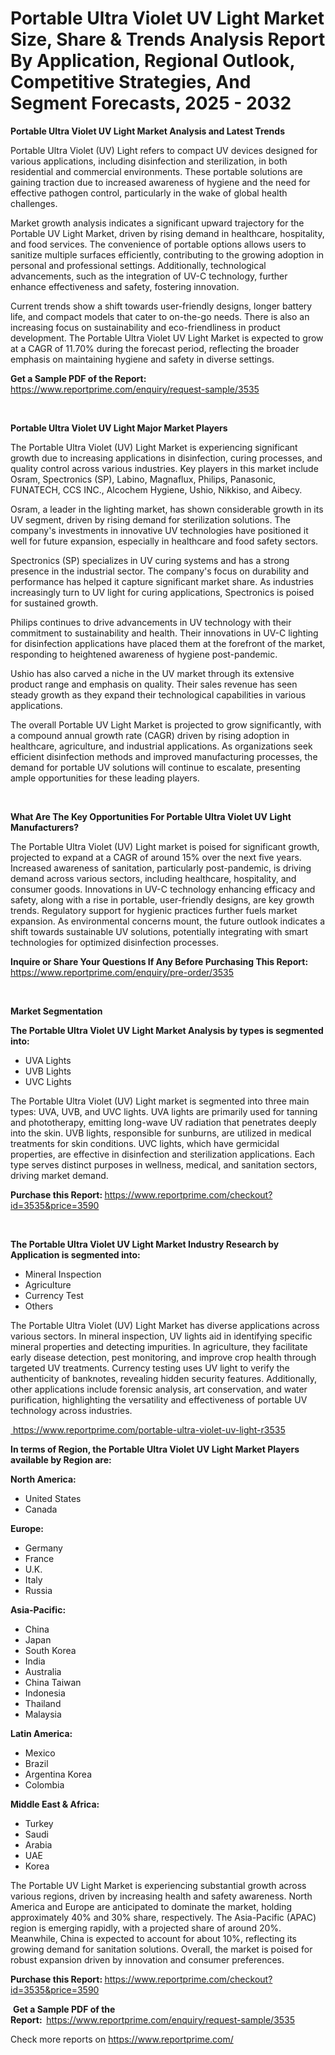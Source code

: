 <p><h1>Portable Ultra Violet UV Light Market Size, Share & Trends Analysis Report By Application, Regional Outlook, Competitive Strategies, And Segment Forecasts, 2025 - 2032</h1></p><p><strong>Portable Ultra Violet UV Light Market Analysis and Latest Trends</strong></p>
<p><p>Portable Ultra Violet (UV) Light refers to compact UV devices designed for various applications, including disinfection and sterilization, in both residential and commercial environments. These portable solutions are gaining traction due to increased awareness of hygiene and the need for effective pathogen control, particularly in the wake of global health challenges.</p><p>Market growth analysis indicates a significant upward trajectory for the Portable UV Light Market, driven by rising demand in healthcare, hospitality, and food services. The convenience of portable options allows users to sanitize multiple surfaces efficiently, contributing to the growing adoption in personal and professional settings. Additionally, technological advancements, such as the integration of UV-C technology, further enhance effectiveness and safety, fostering innovation.</p><p>Current trends show a shift towards user-friendly designs, longer battery life, and compact models that cater to on-the-go needs. There is also an increasing focus on sustainability and eco-friendliness in product development. The Portable Ultra Violet UV Light Market is expected to grow at a CAGR of 11.70% during the forecast period, reflecting the broader emphasis on maintaining hygiene and safety in diverse settings.</p></p>
<p><strong>Get a Sample PDF of the Report:&nbsp;</strong> <a href="https://www.reportprime.com/enquiry/request-sample/3535?utm_campaign=2635&utm_medium=2&utm_source=Github&utm_content=ia&utm_term=18032025&utm_id=portable-ultra-violet-uv-light">https://www.reportprime.com/enquiry/request-sample/3535</a></p>
<p>&nbsp;</p>
<p><strong>Portable Ultra Violet UV Light Major Market Players</strong></p>
<p><p>The Portable Ultra Violet (UV) Light Market is experiencing significant growth due to increasing applications in disinfection, curing processes, and quality control across various industries. Key players in this market include Osram, Spectronics (SP), Labino, Magnaflux, Philips, Panasonic, FUNATECH, CCS INC., Alcochem Hygiene, Ushio, Nikkiso, and Aibecy.</p><p>Osram, a leader in the lighting market, has shown considerable growth in its UV segment, driven by rising demand for sterilization solutions. The company's investments in innovative UV technologies have positioned it well for future expansion, especially in healthcare and food safety sectors.</p><p>Spectronics (SP) specializes in UV curing systems and has a strong presence in the industrial sector. The company's focus on durability and performance has helped it capture significant market share. As industries increasingly turn to UV light for curing applications, Spectronics is poised for sustained growth.</p><p>Philips continues to drive advancements in UV technology with their commitment to sustainability and health. Their innovations in UV-C lighting for disinfection applications have placed them at the forefront of the market, responding to heightened awareness of hygiene post-pandemic.</p><p>Ushio has also carved a niche in the UV market through its extensive product range and emphasis on quality. Their sales revenue has seen steady growth as they expand their technological capabilities in various applications.</p><p>The overall Portable UV Light Market is projected to grow significantly, with a compound annual growth rate (CAGR) driven by rising adoption in healthcare, agriculture, and industrial applications. As organizations seek efficient disinfection methods and improved manufacturing processes, the demand for portable UV solutions will continue to escalate, presenting ample opportunities for these leading players.</p></p>
<p>&nbsp;</p>
<p><strong>What Are The Key Opportunities For Portable Ultra Violet UV Light Manufacturers?</strong></p>
<p><p>The Portable Ultra Violet (UV) Light market is poised for significant growth, projected to expand at a CAGR of around 15% over the next five years. Increased awareness of sanitation, particularly post-pandemic, is driving demand across various sectors, including healthcare, hospitality, and consumer goods. Innovations in UV-C technology enhancing efficacy and safety, along with a rise in portable, user-friendly designs, are key growth trends. Regulatory support for hygienic practices further fuels market expansion. As environmental concerns mount, the future outlook indicates a shift towards sustainable UV solutions, potentially integrating with smart technologies for optimized disinfection processes.</p></p>
<p><strong>Inquire or Share Your Questions If Any Before Purchasing This Report:</strong> <a href="https://www.reportprime.com/enquiry/pre-order/3535?utm_campaign=2635&utm_medium=2&utm_source=Github&utm_content=ia&utm_term=18032025&utm_id=portable-ultra-violet-uv-light">https://www.reportprime.com/enquiry/pre-order/3535</a></p>
<p>&nbsp;</p>
<p><strong>Market Segmentation</strong></p>
<p><strong>The Portable Ultra Violet UV Light Market Analysis by types is segmented into:</strong></p>
<p><ul><li>UVA Lights</li><li>UVB Lights</li><li>UVC Lights</li></ul></p>
<p><p>The Portable Ultra Violet (UV) Light market is segmented into three main types: UVA, UVB, and UVC lights. UVA lights are primarily used for tanning and phototherapy, emitting long-wave UV radiation that penetrates deeply into the skin. UVB lights, responsible for sunburns, are utilized in medical treatments for skin conditions. UVC lights, which have germicidal properties, are effective in disinfection and sterilization applications. Each type serves distinct purposes in wellness, medical, and sanitation sectors, driving market demand.</p></p>
<p><strong>Purchase this Report:&nbsp;</strong><a href="https://www.reportprime.com/checkout?id=3535&price=3590&utm_campaign=2635&utm_medium=2&utm_source=Github&utm_content=ia&utm_term=18032025&utm_id=portable-ultra-violet-uv-light">https://www.reportprime.com/checkout?id=3535&price=3590</a></p>
<p>&nbsp;</p>
<p><strong>The Portable Ultra Violet UV Light Market Industry Research by Application is segmented into:</strong></p>
<p><ul><li>Mineral Inspection</li><li>Agriculture</li><li>Currency Test</li><li>Others</li></ul></p>
<p><p>The Portable Ultra Violet (UV) Light Market has diverse applications across various sectors. In mineral inspection, UV lights aid in identifying specific mineral properties and detecting impurities. In agriculture, they facilitate early disease detection, pest monitoring, and improve crop health through targeted UV treatments. Currency testing uses UV light to verify the authenticity of banknotes, revealing hidden security features. Additionally, other applications include forensic analysis, art conservation, and water purification, highlighting the versatility and effectiveness of portable UV technology across industries.</p></p>
<p><a href="https://www.reportprime.com/portable-ultra-violet-uv-light-r3535?utm_campaign=2635&utm_medium=2&utm_source=Github&utm_content=ia&utm_term=18032025&utm_id=portable-ultra-violet-uv-light">&nbsp;https://www.reportprime.com/portable-ultra-violet-uv-light-r3535</a></p>
<p><strong>In terms of Region, the Portable Ultra Violet UV Light Market Players available by Region are:</strong></p>
<p>
    <p> <strong> North America: </strong>
        <ul>
            <li>United States</li>
            <li>Canada</li>
        </ul>
        </p> 
    <p> <strong> Europe: </strong>
        <ul>
            <li>Germany</li>
            <li>France</li>
            <li>U.K.</li>
            <li>Italy</li>
            <li>Russia</li>
        </ul>
        </p> 
    <p> <strong> Asia-Pacific: </strong>
        <ul>
            <li>China</li>
            <li>Japan</li>
            <li>South Korea</li>
            <li>India</li>
            <li>Australia</li>
            <li>China Taiwan</li>
            <li>Indonesia</li>
            <li>Thailand</li>
            <li>Malaysia</li>
        </ul>
        </p> 
    <p> <strong> Latin America: </strong>
        <ul>
            <li>Mexico</li>
            <li>Brazil</li>
            <li>Argentina Korea</li>
            <li>Colombia</li>
        </ul>
        </p> 
    <p> <strong> Middle East & Africa: </strong>
        <ul>
            <li>Turkey</li>
            <li>Saudi</li>
            <li>Arabia</li>
            <li>UAE</li>
            <li>Korea</li>
        </ul>
    </p>
    </p>
<p><p>The Portable UV Light Market is experiencing substantial growth across various regions, driven by increasing health and safety awareness. North America and Europe are anticipated to dominate the market, holding approximately 40% and 30% share, respectively. The Asia-Pacific (APAC) region is emerging rapidly, with a projected share of around 20%. Meanwhile, China is expected to account for about 10%, reflecting its growing demand for sanitation solutions. Overall, the market is poised for robust expansion driven by innovation and consumer preferences.</p></p>
<p><strong>Purchase this Report: </strong><a href="https://www.reportprime.com/checkout?id=3535&price=3590&utm_campaign=2635&utm_medium=2&utm_source=Github&utm_content=ia&utm_term=18032025&utm_id=portable-ultra-violet-uv-light">https://www.reportprime.com/checkout?id=3535&price=3590</a></p>
<p>&nbsp;<strong>Get a Sample PDF of the Report:&nbsp;&nbsp;</strong><a href="https://www.reportprime.com/enquiry/request-sample/3535?utm_campaign=2635&utm_medium=2&utm_source=Github&utm_content=ia&utm_term=18032025&utm_id=portable-ultra-violet-uv-light">https://www.reportprime.com/enquiry/request-sample/3535</a></p>
<p><strong></strong></p>
<p>Check more reports on <a href="https://www.reportprime.com/?utm_campaign=2635&utm_medium=2&utm_source=Github&utm_content=ia&utm_term=18032025&utm_id=portable-ultra-violet-uv-light">https://www.reportprime.com/</a></p>